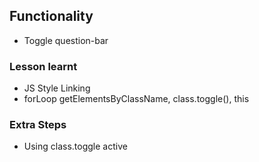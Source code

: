 ## Functionality
- Toggle question-bar

### Lesson learnt
- JS Style Linking
- forLoop getElementsByClassName, class.toggle(), this
  

### Extra Steps
- Using class.toggle active
